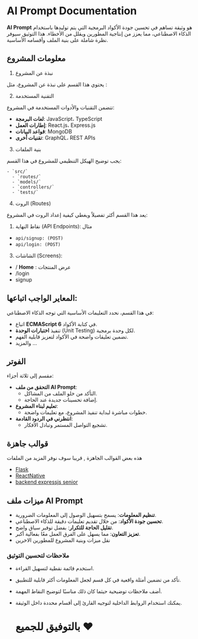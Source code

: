 
# AI Prompt Documentation

**AI Prompt** هو وثيقة تساهم في تحسين جودة الأكواد البرمجية التي يتم توليدها باستخدام الذكاء الاصطناعي، مما يعزز من إنتاجية المطورين ويقلل من الأخطاء. هذا التوثيق سيوفر نظرة شاملة على بنية الملف وأقسامه الأساسية.
## معلومات المشروع
1. نبذة عن المشروع

يحتوي هذا القسم على نبذة عن المشروع، مثل :


2. التقنية المستخدمة

تتضمن التقنيات والأدوات المستخدمة في المشروع:
- **لغات البرمجة**: JavaScript، TypeScript
- **إطارات العمل**: React.js، Express.js
- **قواعد البيانات**: MongoDB
- **تقنيات أخرى**: GraphQL، REST APIs

3. بنية الملفات

يجب توضيح الهيكل التنظيمي للمشروع في هذا القسم:
```
- `src/` 
  - `routes/` 
  - `models/` 
  - `controllers/` 
  - `tests/` 
```

4. الروت (Routes)

يعد هذا القسم أكثر تفصيلاً ويغطي كيفية إعداد الروت في المشروع:

1. نقاط النهاية (API Endpoints): مثال
- `api/signup: (POST)`
- `api/login: (POST)`
3. الشاشات (Screens):
- /  **Home** : عرض المنتجات 
- /login 
- signup
 


## المعاير الواجب اتباعها:

في هذا القسم، نحدد التعليمات الأساسية التي توجه الذكاء الاصطناعي:
- اتباع **ECMAScript 6** في كتابة الأكواد.
- تنفيذ **اختبارات الوحدة** (Unit Testing) لكل وحدة برمجية.
- تضمين تعليقات واضحة في الأكواد لتعزيز قابلية الفهم.
- والمزيد ...

## الفوتر

مقسم إلى ثلاثة أجزاء:
- **التحقق من ملف AI Prompt**:
  - التأكد من خلو الملف من المشاكل.
  - إضافة تحسينات جديدة عند الحاجة.
- **تعليم لبناء المشروع**:
  - خطوات مباشرة لبداية تنفيذ المشروع، مع تعليمات واضحة.
- **انتظرني في الردود القادمة**:
  - تشجيع التواصل المستمر وتبادل الأفكار.
## قوالب جاهزة 
هذه بعض القوالب الجاهزة , قريبا سوف نوفر المزيد من الملفات
- [Flask](./example/Flask-start.md)
- [ReactNative](./example/ReactNative-app.md) 
- [backend expressjs senior](./example/backend-expressjs-senior.md) 
## ميزات ملف AI Prompt

- **تنظيم المعلومات**: يسمح بتسهيل الوصول إلى المعلومات الضرورية.
- **تحسين جودة الأكواد**: من خلال تقديم تعليمات دقيقة للذكاء الاصطناعي.
- **تقليل الحاجة للتكرار**: بفضل توفير سياق واضح.
- **تعزيز التعاون**: مما يسهل على الفرق العمل معًا بفعالية أكبر.
- نقل ميزات وبنية المشروع للمطورين الاخرين

### ملاحظات لتحسين التوثيق

- استخدم قائمة نقطية لتسهيل القراءة.
- تأكد من تضمين أمثلة واقعية في كل قسم لجعل المعلومات أكثر قابلية للتطبيق.
- أضف ملاحظات توضيحية حيثما كان ذلك مناسبًا لتوضيح النقاط المهمة.
- يمكنك استخدام الروابط الداخلية لتوجيه القارئ إلى أقسام محددة داخل الوثيقة.

  # بالتوفيق للجميع ❤
